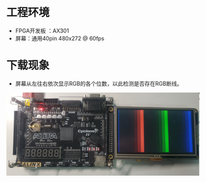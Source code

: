 # 工程环境

+ FPGA开发板 ：AX301
+ 屏幕：通用40pin 480x272 @ 60fps



# 下载现象

+ 屏幕从左往右依次显示RGB的各个位数，以此检测是否存在RGB断线。

![Finish](Finish.png)
